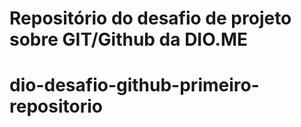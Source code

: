 # Repositório do desafio de projeto sobre GIT/Github da DIO.ME
# dio-desafio-github-primeiro-repositorio
